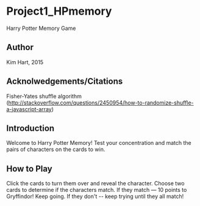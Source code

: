 # Project1_HPmemory
Harry Potter Memory Game

Author
------

Kim Hart, 2015


Acknolwedgements/Citations
--------------------------

Fisher-Yates shuffle algorithm (http://stackoverflow.com/questions/2450954/how-to-randomize-shuffle-a-javascript-array)


Introduction
------------

Welcome to Harry Potter Memory! Test your concentration and match the pairs of characters on the cards to win.


How to Play
------------

Click the cards to turn them over and reveal the character. Choose two cards to determine if the characters match. If they match — 10 points to Gryffindor! Keep going. If they don't -- keep trying until they all match!













